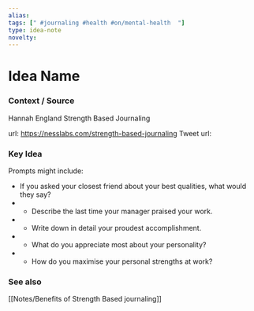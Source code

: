 ```yaml
---
alias: 
tags: [" #journaling #health #on/mental-health  "]
type: idea-note
novelty: 
---
```

# Idea Name

### Context / Source
Hannah England
Strength Based Journaling

url: https://nesslabs.com/strength-based-journaling
Tweet url: 

### Key Idea

Prompts might include: 

* If you asked your closest friend about your best qualities, what would they say? 
* * Describe the last time your manager praised your work.
*  * Write down in detail your proudest accomplishment. 
* * What do you appreciate most about your personality? 
* * How do you maximise your personal strengths at work?

### See also
[[Notes/Benefits of Strength Based journaling]]